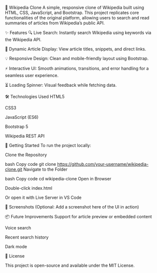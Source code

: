🧠 Wikipedia Clone
A simple, responsive clone of Wikipedia built using HTML, CSS, JavaScript, and Bootstrap. This project replicates core functionalities of the original platform, allowing users to search and read summaries of articles from Wikipedia’s public API.

✨ Features
🔍 Live Search: Instantly search Wikipedia using keywords via the Wikipedia API.

📄 Dynamic Article Display: View article titles, snippets, and direct links.

💡 Responsive Design: Clean and mobile-friendly layout using Bootstrap.

⚡ Interactive UI: Smooth animations, transitions, and error handling for a seamless user experience.

⏳ Loading Spinner: Visual feedback while fetching data.

🛠️ Technologies Used
HTML5

CSS3

JavaScript (ES6)

Bootstrap 5

Wikipedia REST API

🚀 Getting Started
To run the project locally:

Clone the Repository

bash
Copy code
git clone https://github.com/your-username/wikipedia-clone.git
Navigate to the Folder

bash
Copy code
cd wikipedia-clone
Open in Browser

Double-click index.html

Or open it with Live Server in VS Code

📸 Screenshots
(Optional: Add a screenshot here of the UI in action)

📦 Future Improvements
Support for article preview or embedded content

Voice search

Recent search history

Dark mode

📄 License

This project is open-source and available under the MIT License.